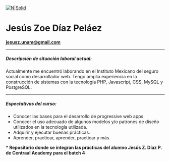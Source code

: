 [![N|Solid](https://centraal.academy/images/showMe.png)](https://centraal.academy/)
# Jesús Zoe Díaz Peláez
**jesusz.unam@gmail.com**

----------------------------

##### Descripción de situación laboral actual:
Actualmente me encuentró laborando en el Instituto Mexicano del seguro social como  desarrollador web. Tengo amplia experiencia en la construcción de sistemas con la tecnología PHP, Javascript, CSS, MySQL y PostgreSQL.

----------------------------

##### Espectativas del curso:
  - Conocer las bases para el desarrollo de progressive web apps.
  - Conocer el uso adecuado de algunos modelos y/o patrones de diseño utilizados en la tecnología utilizada.
  - Adquirir y ejecutar buenas prácticas.
  - Aprender, practicar, aprender, practicar y más.



**\* Repositorio donde se integran las prácticas del alumno Jesús Z. Díaz P. de Centraal Academy para el batch 4**